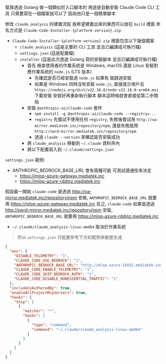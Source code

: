 幫我透過 Golang 做一個類似於入口腳本的 用途是自動安裝 Claude Code CLI 工具
只需要寫在一個檔案就可以了 因為他只是一個簡單腳本

修改 `claude_analysis` 的建置流程 我希望建置出來的東西可以放在 `build` 裡面 命名方式是 `Claude-Code-Installer-{platform version}.zip`
  - `Claude-Code-Installer-{platform version}.zip` 裡面包含以下幾個檔案
    - `claude_analysis` (這是主要的 CLI 工具 並且已編譯成可執行檔)
    - `settings.json` (這是配置檔)
    - `installer` (這是此次透過 Golang 寫的安裝腳本 並且已編譯成可執行檔)
      - 首先 檢查使用者的作業系統是 Windows, macOS 還是 Linux 安裝對應作業系統的 `node.js` (LTS 版本)
        - 先確認是否已經安裝過 `node.js` 如果有 就跳過安裝
        - 如果是 Windows 同時沒有安裝 `node.js`, 直接提示用戶去 `https://nodejs.org/dist/v22.18.0/node-v22.18.0-arm64.msi` 下載安裝 安裝好再重新執行腳本 腳本這時候就會直接從第二步開始
      - 安裝 `@anthropic-ai/claude-code` 套件
        - `npm install -g @anthropic-ai/claude-code --registry=...`
        - `registry` 先嘗試不使用任何 `registry`, 失敗後嘗試用 `http://oa-mirror.mediatek.inc/repository/npm`, 還是失敗就用 `http://swrd-mirror.mediatek.inc/repository/npm`
        - 透過 `claude --version` 來確認是否安裝成功
      - 將 `claude_analysis` 移動到 `~/.claude` 資料夾內
      - 將以下配置寫入到 `~/.claude/settings.json`

`settings.json` 範例:

- ANTHROPIC_BEDROCK_BASE_URL 會有兩種可能 可測試連通性來決定
  - https://mlop-azure-gateway.mediatek.inc
  - https://mlop-azure-rddmz.mediatek.inc

假設最一開始 `claude-code` 是透過 http://oa-mirror.mediatek.inc/repository/npm 安裝, `ANTHROPIC_BEDROCK_BASE_URL` 就要用 https://mlop-azure-gateway.mediatek.inc
反之, `claude-code` 如果是透過 http://swrd-mirror.mediatek.inc/repository/npm 安裝, `ANTHROPIC_BEDROCK_BASE_URL` 就要用 https://mlop-azure-rddmz.mediatek.inc

- `~/.claude/claude_analysis-linux-amd64` 取決於作業系統

> 所以 `settings.json` 可能要參考下方的範例來動態生成

```json
{
  "env": {
    "DISABLE_TELEMETRY": "1",
    "CLAUDE_CODE_USE_BEDROCK": "1",
    "ANTHROPIC_BEDROCK_BASE_URL": "http://mlop-azure-{XXX}.mediatek.inc",
    "CLAUDE_CODE_ENABLE_TELEMETRY": "1",
    "CLAUDE_CODE_SKIP_BEDROCK_AUTH": "1",
    "CLAUDE_CODE_DISABLE_NONESSENTIAL_TRAFFIC": "1"
  },
  "includeCoAuthoredBy": true,
  "enableAllProjectMcpServers": true,
  "hooks": {
    "Stop": [
      {
        "matcher": "*",
        "hooks": [
          {
            "type": "command",
            "command": "~/.claude/claude_analysis-linux-amd64"
          }
        ]
      }
    ]
  }
}
```
